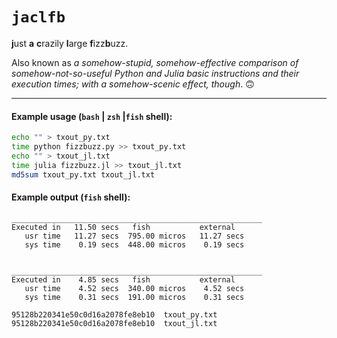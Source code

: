 # `jaclfb`
**j**ust **a** **c**razily **l**arge **f**izz**b**uzz.

Also known as *a somehow-stupid, somehow-effective comparison of somehow-not-so-useful Python and Julia basic instructions and their execution times; with a somehow-scenic effect, though*. 🙃


---

#### Example usage (`bash` | `zsh` |`fish` shell):

```bash
echo "" > txout_py.txt
time python fizzbuzz.py >> txout_py.txt
echo "" > txout_jl.txt
time julia fizzbuzz.jl >> txout_jl.txt
md5sum txout_py.txt txout_jl.txt
```

#### Example output (`fish` shell):

```text
________________________________________________________
Executed in   11.50 secs   fish           external
   usr time   11.27 secs  795.00 micros   11.27 secs
   sys time    0.19 secs  448.00 micros    0.19 secs


________________________________________________________
Executed in    4.85 secs   fish           external
   usr time    4.52 secs  340.00 micros    4.52 secs
   sys time    0.31 secs  191.00 micros    0.31 secs

95128b220341e50c0d16a2078fe8eb10  txout_py.txt
95128b220341e50c0d16a2078fe8eb10  txout_jl.txt
```
